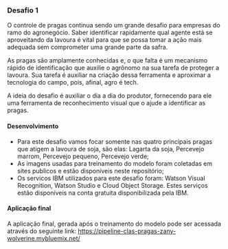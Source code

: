 ### Desafio 1
O controle de pragas continua sendo um grande desafio para empresas do ramo do agronegócio. Saber identificar rapidamente qual agente está se aproveitando da lavoura é vital para que se possa tomar a ação mais adequada sem comprometer uma grande parte da safra.

As pragas são amplamente conhecidas e, o que falta é um mecanismo rápido de identificação que auxilie o agrônomo na sua tarefa de proteger a lavoura. Sua tarefa é auxiliar na criação dessa ferramenta e aproximar a tecnologia do campo, pois, afinal, agro é tech.

A ideia do desafio é auxiliar o dia a dia do produtor, fornecendo para ele uma ferramenta de reconhecimento visual que o ajude a identificar as pragas.

#### Desenvolvimento
* Para este desafio vamos focar somente nas quatro principais pragas que atigem a lavoura de soja, são elas: Lagarta da soja,
 Percevejo marrom, Percevejo pequeno, Percevejo verde;
* As imagens usadas para treinamento do modelo foram coletadas em sites publicos e estão disponíveis neste repositório;
* Os servicos IBM utilizados para este desafio foram: Watson Visual Recognition, Watson Studio e Cloud Object Storage. Estes serviços estão disponíveis na conta gratuita disponibilizada pela IBM.
#### Aplicação final
A aplicação final, gerada após o treinamento do modelo pode ser acessada através do seguinte link: https://pipeline-clas-pragas-zany-wolverine.mybluemix.net/
